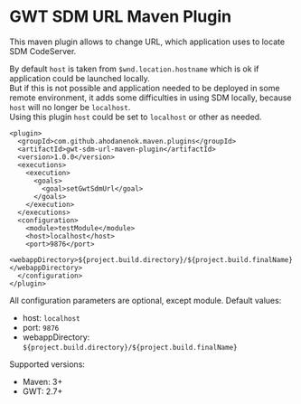 # GWT SDM URL Maven Plugin

This maven plugin allows to change URL, which application uses to locate SDM CodeServer.

By default `host` is taken from `$wnd.location.hostname` which is ok if application could be launched locally.  
But if this is not possible and application needed to be deployed in some remote environment,
it adds some difficulties in using SDM locally, because `host` will no longer be `localhost`.  
Using this plugin `host` could be set to `localhost` or other as needed.

```
<plugin>
  <groupId>com.github.ahodanenok.maven.plugins</groupId>
  <artifactId>gwt-sdm-url-maven-plugin</artifactId>
  <version>1.0.0</version>
  <executions>
    <execution>
      <goals>
        <goal>setGwtSdmUrl</goal>
      </goals>
    </execution>
  </executions>
  <configuration>
    <module>testModule</module>
    <host>localhost</host>
    <port>9876</port>
    <webappDirectory>${project.build.directory}/${project.build.finalName}</webappDirectory>
  </configuration>
</plugin>
```

All configuration parameters are optional, except module.
Default values:
* host: `localhost`
* port: `9876`
* webappDirectory: `${project.build.directory}/${project.build.finalName}`

Supported versions:
* Maven: 3+
* GWT: 2.7+
